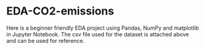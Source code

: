 # EDA-CO2-emissions
Here is a beginner friendly EDA project using Pandas, NumPy and matplotlib in Jupyter Notebook.
The csv file used for the dataset is attached above and can be used for reference.
